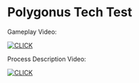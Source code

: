 # Polygonus Tech Test
Gameplay Video:</p>
[![CLICK](http://img.youtube.com/vi/nShUYDT9WWg/0.jpg)](http://www.youtube.com/watch?v=nShUYDT9WWg "Polygonus Tech Test Gameplay")</p>
Process Description Video:</p>
[![CLICK](http://img.youtube.com/vi/MjFakE-kngQ/0.jpg)](http://www.youtube.com/watch?v=MjFakE-kngQ "Polygonus Tech Test Process of Creation")
